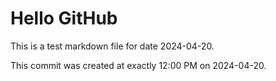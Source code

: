 # Hello GitHub
This is a test markdown file for date 2024-04-20.

This commit was created at exactly 12:00 PM on 2024-04-20.

